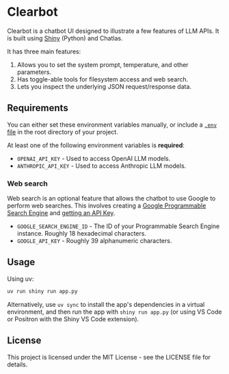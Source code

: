 # Clearbot

Clearbot is a chatbot UI designed to illustrate a few features of LLM APIs. It is built using [Shiny](https://) (Python) and Chatlas.

It has three main features:

1. Allows you to set the system prompt, temperature, and other parameters.
2. Has toggle-able tools for filesystem access and web search.
3. Lets you inspect the underlying JSON request/response data.

## Requirements

You can either set these environment variables manually, or include a [`.env` file](https://saurabh-kumar.com/python-dotenv/) in the root directory of your project.

At least one of the following environment variables is **required**:

- `OPENAI_API_KEY` - Used to access OpenAI LLM models.
- `ANTHROPIC_API_KEY` - Used to access Anthropic LLM models.

### Web search

Web search is an optional feature that allows the chatbot to use Google to perform web searches. This involves creating a [Google Programmable Search Engine](https://programmablesearchengine.google.com/) and [getting an API Key](https://developers.google.com/custom-search/v1/introduction).

- `GOOGLE_SEARCH_ENGINE_ID` - The ID of your Programmable Search Engine instance. Roughly 18 hexadecimal characters.
- `GOOGLE_API_KEY` - Roughly 39 alphanumeric characters.

## Usage

Using uv:

```python
uv run shiny run app.py
```

Alternatively, use `uv sync` to install the app's dependencies in a virtual environment, and then run the app with `shiny run app.py` (or using VS Code or Positron with the Shiny VS Code extension).

## License

This project is licensed under the MIT License - see the LICENSE file for details.
